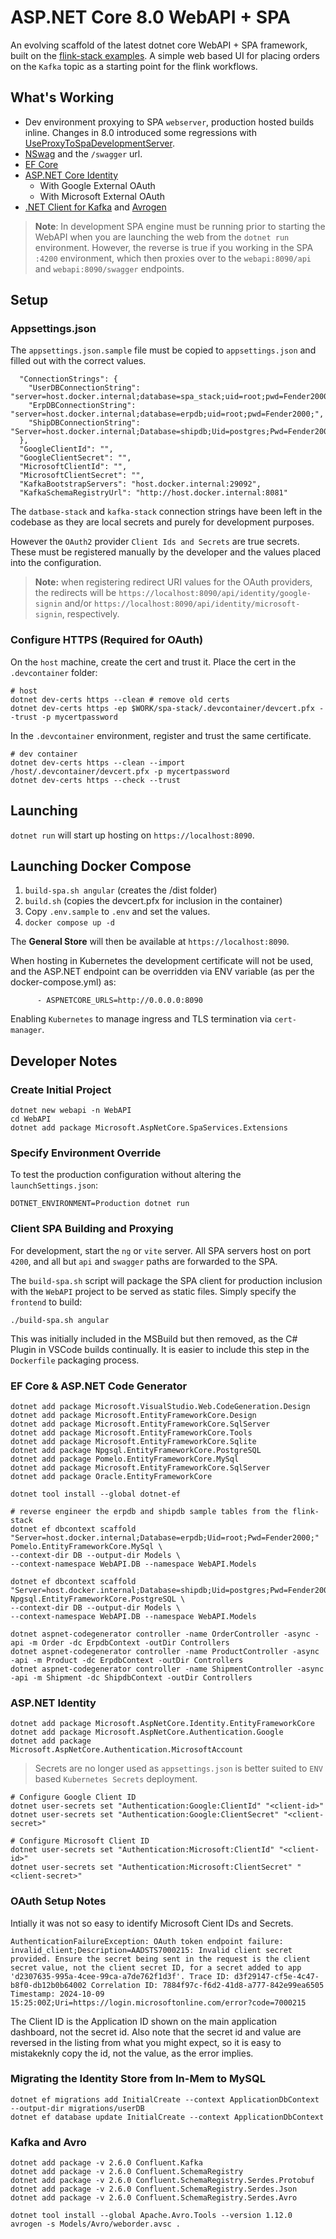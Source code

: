 # ASP.NET Core 8.0 WebAPI + SPA

An evolving scaffold of the latest dotnet core WebAPI + SPA framework, built on the [flink-stack examples]().  A simple web based UI for placing orders on the `Kafka` topic as a starting point for the flink workflows.

## What's Working

- Dev environment proxying to SPA `webserver`, production hosted builds inline.  Changes in 8.0 introduced some regressions with [UseProxyToSpaDevelopmentServer](https://exploding-kitten.com/2024/08-usespa-minimal-api).
- [NSwag](https://github.com/RicoSuter/NSwag) and the `/swagger` url.
- [EF Core](https://learn.microsoft.com/en-us/ef/core/)
- [ASP.NET Core Identity](https://learn.microsoft.com/en-us/aspnet/core/security/authentication/identity-api-authorization?view=aspnetcore-8.0)
   - With Google External OAuth
   - With Microsoft External OAuth
- [.NET Client for Kafka](https://docs.confluent.io/kafka-clients/dotnet/current/overview.html) and [Avrogen](https://www.nuget.org/packages/Apache.Avro.Tools/)

> __Note__: In development SPA engine must be running prior to starting the WebAPI when you are launching the web from the `dotnet run` environment.  However, the reverse is true if you working in the SPA `:4200` environment, which then proxies over to the `webapi:8090/api` and `webapi:8090/swagger` endpoints.

## Setup

### Appsettings.json

The `appsettings.json.sample` file must be copied to `appsettings.json` and filled out with the correct values.

```
  "ConnectionStrings": {
    "UserDBConnectionString": "server=host.docker.internal;database=spa_stack;uid=root;pwd=Fender2000;",
    "ErpDBConnectionString": "server=host.docker.internal;database=erpdb;uid=root;pwd=Fender2000;",
    "ShipDBConnectionString": "Server=host.docker.internal;Database=shipdb;Uid=postgres;Pwd=Fender2000;"
  },
  "GoogleClientId": "",
  "GoogleClientSecret": "",
  "MicrosoftClientId": "",
  "MicrosoftClientSecret": "",
  "KafkaBootstrapServers": "host.docker.internal:29092",
  "KafkaSchemaRegistryUrl": "http://host.docker.internal:8081"
``` 

The `datbase-stack` and `kafka-stack` connection strings have been left in the codebase as they are local secrets and purely for development purposes.  

However the `OAuth2` provider `Client Ids and Secrets` are true secrets.  These must be registered manually by the developer and the values placed into the configuration.

> __Note:__ when registering redirect URI values for the OAuth providers, the redirects will be `https://localhost:8090/api/identity/google-signin` and/or `https://localhost:8090/api/identity/microsoft-signin`, respectively.

### Configure HTTPS (Required for OAuth)

On the `host` machine, create the cert and trust it.  Place the cert in the `.devcontainer` folder:
```
# host
dotnet dev-certs https --clean # remove old certs
dotnet dev-certs https -ep $WORK/spa-stack/.devcontainer/devcert.pfx --trust -p mycertpassword
```

In the `.devcontainer` environment, register and trust the same certificate.

```
# dev container
dotnet dev-certs https --clean --import /host/.devcontainer/devcert.pfx -p mycertpassword
dotnet dev-certs https --check --trust
```

## Launching

`dotnet run` will start up hosting on `https://localhost:8090`.

## Launching Docker Compose

1. `build-spa.sh angular` (creates the /dist folder)
2. `build.sh` (copies the devcert.pfx for inclusion in the container)
3. Copy `.env.sample` to `.env` and set the values.
3. `docker compose up -d`

The __General Store__ will then be available at `https://localhost:8090`.

When hosting in Kubernetes the development certificate will not be used, 
and the ASP.NET endpoint can be overridden via ENV variable (as per the docker-compose.yml) as:

```
      - ASPNETCORE_URLS=http://0.0.0.0:8090 
```

Enabling `Kubernetes` to manage ingress and TLS termination via `cert-manager`.

## Developer Notes

### Create Initial Project

```
dotnet new webapi -n WebAPI
cd WebAPI
dotnet add package Microsoft.AspNetCore.SpaServices.Extensions
```

### Specify Environment Override

To test the production configuration without altering the `launchSettings.json`:
```
DOTNET_ENVIRONMENT=Production dotnet run
```

### Client SPA Building and Proxying
For development, start the `ng` or `vite` server.  All SPA servers host on port `4200`, and all but `api` and `swagger` paths are forwarded to the SPA.

The `build-spa.sh` script will package the SPA client for production inclusion with the `WebAPI` project to be served as static files.  Simply specify the `frontend` to build:

```
./build-spa.sh angular
```

This was initially included in the MSBuild but then removed, as the C# Plugin in VSCode builds continually.  It is easier to include this step in the `Dockerfile` packaging process.

### EF Core & ASP.NET Code Generator

```
dotnet add package Microsoft.VisualStudio.Web.CodeGeneration.Design
dotnet add package Microsoft.EntityFrameworkCore.Design
dotnet add package Microsoft.EntityFrameworkCore.SqlServer
dotnet add package Microsoft.EntityFrameworkCore.Tools
dotnet add package Microsoft.EntityFrameworkCore.Sqlite
dotnet add package Npgsql.EntityFrameworkCore.PostgreSQL
dotnet add package Pomelo.EntityFrameworkCore.MySql
dotnet add package Microsoft.EntityFrameworkCore.SqlServer
dotnet add package Oracle.EntityFrameworkCore

dotnet tool install --global dotnet-ef

# reverse engineer the erpdb and shipdb sample tables from the flink-stack
dotnet ef dbcontext scaffold "Server=host.docker.internal;Database=erpdb;Uid=root;Pwd=Fender2000;" Pomelo.EntityFrameworkCore.MySql \
--context-dir DB --output-dir Models \
--context-namespace WebAPI.DB --namespace WebAPI.Models

dotnet ef dbcontext scaffold "Server=host.docker.internal;Database=shipdb;Uid=postgres;Pwd=Fender2000;" Npgsql.EntityFrameworkCore.PostgreSQL \
--context-dir DB --output-dir Models \
--context-namespace WebAPI.DB --namespace WebAPI.Models

dotnet aspnet-codegenerator controller -name OrderController -async -api -m Order -dc ErpdbContext -outDir Controllers
dotnet aspnet-codegenerator controller -name ProductController -async -api -m Product -dc ErpdbContext -outDir Controllers
dotnet aspnet-codegenerator controller -name ShipmentController -async -api -m Shipment -dc ShipdbContext -outDir Controllers

```

### ASP.NET Identity

```
dotnet add package Microsoft.AspNetCore.Identity.EntityFrameworkCore
dotnet add package Microsoft.AspNetCore.Authentication.Google
dotnet add package Microsoft.AspNetCore.Authentication.MicrosoftAccount
```

> Secrets are no longer used as `appsettings.json` is better suited to `ENV` based `Kubernetes Secrets` deployment. 
```
# Configure Google Client ID
dotnet user-secrets set "Authentication:Google:ClientId" "<client-id>"
dotnet user-secrets set "Authentication:Google:ClientSecret" "<client-secret>"

# Configure Microsoft Client ID
dotnet user-secrets set "Authentication:Microsoft:ClientId" "<client-id>"
dotnet user-secrets set "Authentication:Microsoft:ClientSecret" "<client-secret>"
```


### OAuth Setup Notes

Intially it was not so easy to identify Microsoft Cient IDs and Secrets.

```
AuthenticationFailureException: OAuth token endpoint failure: invalid_client;Description=AADSTS7000215: Invalid client secret provided. Ensure the secret being sent in the request is the client secret value, not the client secret ID, for a secret added to app 'd2307635-995a-4cee-99ca-a7de762f1d3f'. Trace ID: d3f29147-cf5e-4c47-b8f0-db12b0b64002 Correlation ID: 7884f97c-f6d2-41d8-a777-842e99ea6505 Timestamp: 2024-10-09 15:25:00Z;Uri=https://login.microsoftonline.com/error?code=7000215
```

The Client ID is the Application ID shown on the main application dashboard, not the secret id.  Also note that the secret id and value are reversed in the listing from what you might expect, so it is easy to mistakeknly copy the id, not the value, as the error implies.


### Migrating the Identity Store from In-Mem to MySQL
```
dotnet ef migrations add InitialCreate --context ApplicationDbContext --output-dir migrations/userDB
dotnet ef database update InitialCreate --context ApplicationDbContext
```

### Kafka and Avro

```
dotnet add package -v 2.6.0 Confluent.Kafka
dotnet add package -v 2.6.0 Confluent.SchemaRegistry
dotnet add package -v 2.6.0 Confluent.SchemaRegistry.Serdes.Protobuf
dotnet add package -v 2.6.0 Confluent.SchemaRegistry.Serdes.Json 
dotnet add package -v 2.6.0 Confluent.SchemaRegistry.Serdes.Avro

dotnet tool install --global Apache.Avro.Tools --version 1.12.0
avrogen -s Models/Avro/weborder.avsc .

```